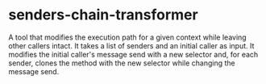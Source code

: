 # senders-chain-transformer

A tool that modifies the execution path for a given context while leaving other callers intact. It takes a list of senders and an initial caller as input. It modifies the initial caller's message send with a new selector and, for each sender, clones the method with the new selector while changing the message send.
